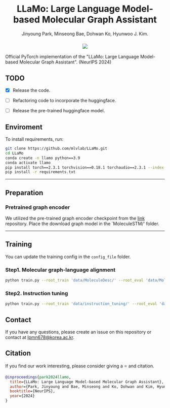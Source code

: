 <p align="center">
  <h1 align="center">LLaMo: Large Language Model-based Molecular Graph Assistant</h1>
  
  <p align="center">Jinyoung Park, Minseong Bae, Dohwan Ko, Hyunwoo J. Kim.
  </p>

  <h3 align="center">
    <a href="https://www.arxiv.org/pdf/2411.00871" target='_blank'><img src="https://img.shields.io/badge/arXiv-2411.00871-b31b1b.svg"></a>
  </h3>

</p>
Official PyTorch implementation of the "LLaMo: Large Language Model-based Molecular Graph Assistant".
(NeurIPS 2024)


## TODO
- [x] Release the code.
- [ ] Refactoring code to incorporate the huggingface.
- [ ] Release the pre-trained huggingface model.


## Enviroment
To install requirements, run:
```bash
git clone https://github.com/mlvlab/LLaMo.git
cd LLaMo
conda create -n llamo python==3.9
conda activate llamo
pip install torch==2.3.1 torchvision==0.18.1 torchaudio==2.3.1 --index-url https://download.pytorch.org/whl/cu118
pip install -r requirements.txt
```

---

## Preparation
### Pretrained graph encoder
We utilized the pre-trained graph encoder checkpoint from the [link](https://github.com/chao1224/MoleculeSTM?tab=readme-ov-file) repository. Place the download graph model in the `MoleculeSTM/' folder.

---

## Training
You can update the training config in the `config_file` folder.
### Step1. Molecular graph-language alignment
```bash
python train.py --root_train 'data/MoleculeDesc/' --root_eval 'data/MoleculeDesc/' --devices '0,1,2,3' --filename "stage1" --max_epochs 3 --mode train --inference_batch_size 16 --batch_size 4 --config_file config_file/stage1.yaml --accumulate_grad_batches 4
```

### Step2. Instruction tuning
```bash
python train.py --root_train 'data/instruction_tuning/' --root_eval 'data/MoleculeDesc/' --devices '0,1,2,3' --filename "stage2" --max_epochs 3 --mode train --inference_batch_size 16 --batch_size 4 --config_file config_file/stage2.yaml --accumulate_grad_batches 4 --stage_path "./all_checkpoints/stage1/last.ckpt"
```
<!-- 

## Acknowledgements
This repo is built upon [Consistency Models](https://github.com/openai/consistency_models) and [CTM](https://github.com/sony/ctm). -->

## Contact
If you have any questions, please create an issue on this repository or contact at lpmn678@korea.ac.kr.

## Citation
If you find our work interesting, please consider giving a ⭐ and citation.
```bibtex
@inproceedings{park2024llamo,
  title={LLaMo: Large Language Model-based Molecular Graph Assistant},
  author={Park, Jinyoung and Bae, Minseong and Ko, Dohwan and Kim, Hyunwoo J},
  booktitle={NeurIPS},
  year={2024}
}
```
